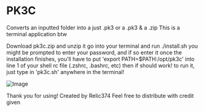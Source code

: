 # PK3C
Converts an inputted folder into a just .pk3 or a .pk3 & a .zip
This is a terminal application btw


Download pk3c.zip and unzip it
go into your terminal and run ./install.sh
you might be prompted to enter your password, and if so enter it
once the installation finishes, you'll have to put 'export PATH=$PATH:/opt/pk3c' into line 1 of your shell rc file (.zshrc, .bashrc, etc)
then if should work! 
to run it, just type in 'pk3c.sh' anywhere in the terminal!

![Image](~/Desktop/gimp/pk3c.png)

Thank you for using!
Created by Relic374
Feel free to distribute with credit given
